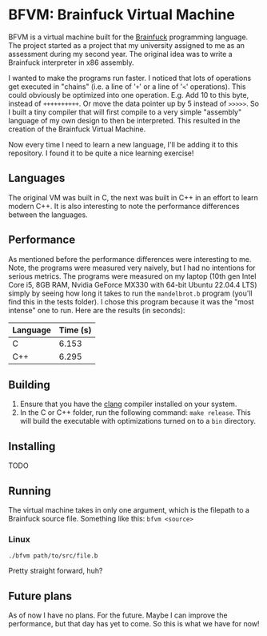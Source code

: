 # BFVM: Brainfuck Virtual Machine

BFVM is a virtual machine built for the [Brainfuck](https://en.wikipedia.org/wiki/Brainfuck) programming language. The project started as a project that my university assigned to me as an assessment during my second year. The original idea was to write a Brainfuck interpreter in x86 assembly.

I wanted to make the programs run faster. I noticed that lots of operations get executed in "chains" (i.e. a line of '```+```' or a line of '```<```' operations). This could obviously be optimized into one operation. E.g. Add 10 to this byte, instead of ```++++++++++```. Or move the data pointer up by 5 instead of ```>>>>>```. So I built a tiny compiler that will first compile to a very simple "assembly" language of my own design to then be interpreted. This resulted in the creation of the Brainfuck Virtual Machine.

Now every time I need to learn a new language, I'll be adding it to this repository. I found it to be quite a nice learning exercise!

## Languages

The original VM was built in C, the next was built in C++ in an effort to learn modern C++. It is also interesting to note the performance differences between the languages.

## Performance

As mentioned before the performance differences were interesting to me. Note, the programs were measured very naively, but I had no intentions for serious metrics. The programs were measured on my laptop (10th gen Intel Core i5, 8GB RAM, Nvidia GeForce MX330 with 64-bit Ubuntu 22.04.4 LTS) simply by seeing how long it takes to run the ```mandelbrot.b``` program (you'll find this in the tests folder). I chose this program because it was the "most intense" one to run. Here are the results (in seconds):

|Language|Time (s) |
|:-------|:--------|
| C      | 6.153   |
| C++    | 6.295   |

## Building

1. Ensure that you have the [clang](https://clang.llvm.org/) compiler installed on your system. 
2. In the C or C++ folder, run the following command: ```make release```.
This will build the executable with optimizations turned on to a ```bin``` directory.

## Installing

TODO

## Running

The virtual machine takes in only one argument, which is the filepath to a Brainfuck source file. Something like this: ```bfvm <source>```

### Linux

```./bfvm path/to/src/file.b```

Pretty straight forward, huh?

## Future plans

As of now I have no plans. For the future. Maybe I can improve the performance, but that day has yet to come. So this is what we have for now!